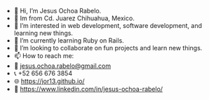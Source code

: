 - 👋 Hi, I’m Jesus Ochoa Rabelo.
- 🏡 Im from Cd. Juarez Chihuahua, Mexico.
- 👀 I’m interested in web development, software development, and learning new things.
- 🌱 I’m currently learning Ruby on Rails.
- 💞️ I’m looking to collaborate on fun projects and learn new things.
- 📫 How to reach me: 
- 📧 jesus.ochoa.rabelo@gmail.com
- 📞 +52 656 676 3854
- 🌐 https://jor13.github.io/
- 📄 https://www.linkedin.com/in/jesus-ochoa-rabelo/
